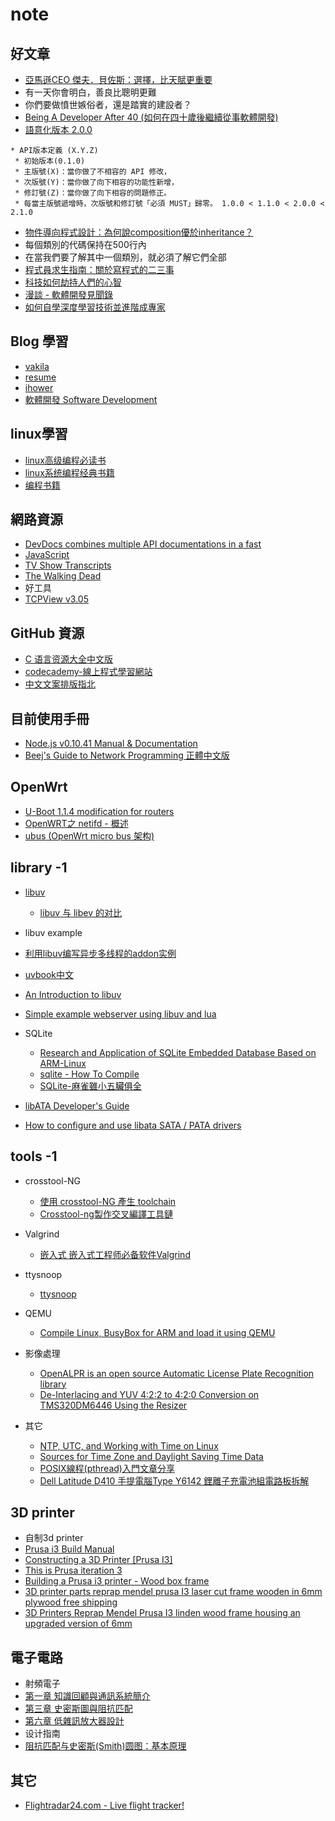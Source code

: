 note
====


好文章
--------------
* [亞馬遜CEO 傑夫．貝佐斯：選擇，比天賦更重要][44]
 * 有一天你會明白，善良比聰明更難
 * 你們要做憤世嫉俗者，還是踏實的建設者？
* [Being A Developer After 40 (如何在四十歲後繼續從事軟體開發)][22]
* [語意化版本 2.0.0][23]

```
* API版本定義 (X.Y.Z)
 * 初始版本(0.1.0)
 * 主版號(X)：當你做了不相容的 API 修改，
 * 次版號(Y)：當你做了向下相容的功能性新增，
 * 修訂號(Z)：當你做了向下相容的問題修正。
 * 每當主版號遞增時，次版號和修訂號「必須 MUST」歸零。 1.0.0 < 1.1.0 < 2.0.0 < 2.1.0
```
 * [物件導向程式設計：為何說composition優於inheritance？][36]
  * 每個類別的代碼保持在500行內
  * 在當我們要了解其中一個類別，就必須了解它們全部
 * [程式員求生指南：關於寫程式的二三事][37]
 * [科技如何劫持人們的心智][38]
 * [漫談 - 軟體開發見聞錄][48]
 * [如何自學深度學習技術並進階成專家][49]

Blog 學習
--------
* [vakila](http://vakila.github.io/)
 * [resume](http://vakila.github.io/resume/)
* [ihower](https://ihower.tw/)
 * [軟體開發 Software Development](https://ihower.tw/blog/posts)


linux學習
--------------
* [linux高级编程必读书][53]
* [linux系统编程经典书籍][54]
* [编程书籍][55]

網路資源
--------------
* [DevDocs combines multiple API documentations in a fast](http://devdocs.io/)
 * [JavaScript](http://devdocs.io/javascript/)
* [TV Show Transcripts][20]
 * [The Walking Dead][21]
* 好工具
 * [TCPView v3.05][29]

GitHub 資源
--------------
* [C 语言资源大全中文版][11]
* [codecademy-線上程式學習網站][19]
* [中文文案排版指北][39]

目前使用手冊
--------------
* [Node.js v0.10.41 Manual & Documentation][4]
* [Beej's Guide to Network Programming 正體中文版][28]

OpenWrt
-------------
* [U-Boot 1.1.4 modification for routers][17]
* [OpenWRT之 netifd - 概述][50]
* [ubus (OpenWrt micro bus 架构)][51]


library -1
--------------
* [libuv][6]
	* [libuv 与 libev 的对比][10]
* libuv example
 * [利用libuv编写异步多线程的addon实例][24]
 * [uvbook中文][25]
 * [An Introduction to libuv][26]
 * [Simple example webserver using libuv and lua][27]

* SQLite
	* [Research and Application of SQLite Embedded Database Based on ARM-Linux ][7]
	* [sqlite - How To Compile][8]
	* [SQLite-麻雀雖小五臟俱全][9]
* [libATA Developer's Guide][46]	
 * [How to configure and use libata SATA / PATA drivers][47]

tools -1
--------------
* crosstool-NG
	* [使用 crosstool-NG 產生 toolchain][1]
	* [Crosstool-ng製作交叉編譯工具鏈][2]
* Valgrind
	* [嵌入式 嵌入式工程师必备软件Valgrind][3]
* ttysnoop
	* [ttysnoop][5]
* QEMU
	* [Compile Linux, BusyBox for ARM and load it using QEMU][12]
* 影像處理
	* [OpenALPR is an open source Automatic License Plate Recognition library][13]
	* [De-Interlacing and YUV 4:2:2 to 4:2:0 Conversion on TMS320DM6446 Using the Resizer][52]	

* 其它
	* [NTP, UTC, and Working with Time on Linux][14]
	* [Sources for Time Zone and Daylight Saving Time Data][15]
	* [POSIX線程(pthread)入門文章分享][16]
	* [Dell Latitude D410 手提電腦Type Y6142 鋰離子充電池組電路板拆解][18]

3D printer
-------------
* 自制3d printer
 * [Prusa i3 Build Manual][33]
 * [Constructing a 3D Printer [Prusa I3]][34]
 * [This is Prusa iteration 3][35]
 * [Building a Prusa i3 printer - Wood box frame ][30]
 * [3D printer parts reprap mendel prusa I3 laser cut frame wooden in 6mm plywood free shipping][31]
 * [3D Printers Reprap Mendel Prusa I3 linden wood frame housing an upgraded version of 6mm][32]
	
電子電路
-------------
* 射頻電子
 * [第一章 知識回顧與通訊系統簡介][40]
 * [第三章 史密斯圖與阻抗匹配][42]
 * [第六章 低雜訊放大器設計][41]
* 设计指南
 * [阻抗匹配与史密斯(Smith)圆图：基本原理][43]
 
其它
------------- 
* [Flightradar24.com - Live flight tracker!][45]

[1]:http://shyuanliang.blogspot.tw/2013/08/crosstool-ng-toolchain.html
[2]:http://wiki.ubuntu.org.cn/Crosstool-ng%E5%88%B6%E4%BD%9C%E4%BA%A4%E5%8F%89%E7%BC%96%E8%AF%91%E5%B7%A5%E5%85%B7%E9%93%BE
[3]:http://blog.csdn.net/mantis_1984/article/details/22372207
[4]:https://nodejs.org/docs/latest-v0.10.x/api/http.html
[5]:http://linux.die.net/man/8/ttysnoop
[6]:https://github.com/libuv/libuv
[7]:http://www.wseas.us/e-library/conferences/2009/ningbo/CD-CISST/CISST15.pdf
[8]:http://www.sqlite.org/cvstrac/wiki?p=HowToCompile
[9]:http://daydreamer.idv.tw/rewrite.php/read-33.html
[10]:http://ju.outofmemory.cn/entry/62187
[11]:https://github.com/jobbole/awesome-c-cn#networking-and-internet
[12]:https://github.com/surajx/qemu-arm-linux
[13]:https://github.com/openalpr/openalpr
[14]:http://souptonuts.sourceforge.net/README_Working_With_Time.html
[15]:http://www.twinsun.com/tz/tz-link.htm
[16]:http://dragonspring.pixnet.net/blog/post/32963482-posix%E7%B7%9A%E7%A8%8B(pthread)%E5%85%A5%E9%96%80%E6%96%87%E7%AB%A0%E5%88%86%E4%BA%AB
[17]:https://github.com/pepe2k/u-boot_mod
[18]:http://bugworkshop.blogspot.tw/2016/01/dell-latitude-d410-type-y6142_6.html
[19]:https://www.codecademy.com/learn/all
[20]:http://transcripts.foreverdreaming.org/index.php?sid=46df92464bd81762b3cac4a85eca1264
[21]:http://transcripts.foreverdreaming.org/viewforum.php?f=15
[22]:http://www.evanlin.com/developer-after-40/
[23]:http://semver.org/lang/zh-TW/
[24]:http://snoopyxdy.blog.163.com/blog/static/601174402013422103614385/
[25]:http://www.nowx.org/uvbook/index.html
[26]:https://nikhilm.github.io/uvbook/
[27]:https://github.com/erikdubbelboer/libuv-lua-http-server
[28]:http://beej-zhtw.netdpi.net/
[29]:https://technet.microsoft.com/en-us/sysinternals/bb897437
[30]:www.dragonflydiy.com/2010/10/building-prusa-i3-printer-wood-box-frame.html
[31]:http://www.aliexpress.com/store/product/3D-printer-parts-reprap-mendel-prusa-I3-laser-cut-frame-wooden-in-6mm-plywood-free-shipping/1045356_32221331833.html
[32]:http://www.aliexpress.com/item/3D-Printers-Reprap-Mendel-Prusa-I3-linden-wood-frame-housing-an-upgraded-version-of-6mm/2035074052.html
[33]:http://reprap.org/wiki/Prusa_i3_Build_Manual
[34]:http://www.trustfm.net/hardware/3DPrinter.php?page=Frame2
[35]:https://github.com/josefprusa/Prusa3
[36]:https://tw.twincl.com/programming/*662v
[37]:https://tw.twincl.com/programming/*652e
[38]:https://tw.twincl.com/science/*652p
[39]:https://github.com/sparanoid/chinese-copywriting-guidelines

[40]:http://www.slideshare.net/simenli/ch1-49340800
[41]:http://www.slideshare.net/simenli/ch6-49340807
[42]:http://www.slideshare.net/simenli/ch3-49340803
[43]:https://www.maximintegrated.com/cn/app-notes/index.mvp/id/742
[44]:http://www.cheers.com.tw/article/article.action?id=5063792

[45]:https://www.flightradar24.com/23.42,120.25/8
[46]:https://www.kernel.org/doc/htmldocs/libata/index.html
[47]:https://www.kernel.org/doc/htmldocs/libata/index.html

[48]:https://www.gitbook.com/book/ericyeh92094/self-reflection-and-insight-for-s-w-engineering/details
[49]:http://bangqu.com/gpu/blog/5145
[50]:https://github.com/beacer/notes/blob/master/netifd/netifd-objects.md
[51]:https://wiki.openwrt.org/zh-cn/doc/techref/ubus

[52]:http://www.ti.com/lit/an/spraak3b/spraak3b.pdf
[53]:http://doc.xuehai.net/b8821219ae6992219f78bb631.html
[54]:http://doc.xuehai.net/b0e54785d36dedef847ba805a.html
[55]:http://doc.xuehai.net/b8e65c93b05b1028a6325cd0d.html

